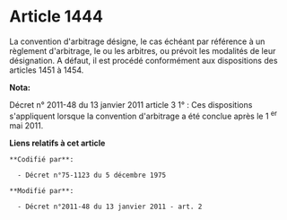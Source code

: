 # Article 1444

La convention d'arbitrage désigne, le cas échéant par référence à un règlement d'arbitrage, le ou les arbitres, ou prévoit
les modalités de leur désignation. A défaut, il est procédé conformément aux dispositions des articles 1451 à 1454.

**Nota:**

Décret n° 2011-48 du 13 janvier 2011 article 3 1° : Ces dispositions s'appliquent lorsque la convention d'arbitrage a été
conclue après le 1
  <sup>er</sup> mai 2011.

**Liens relatifs à cet article**

	**Codifié par**:

	  - Décret n°75-1123 du 5 décembre 1975

	**Modifié par**:

	  - Décret n°2011-48 du 13 janvier 2011 - art. 2
